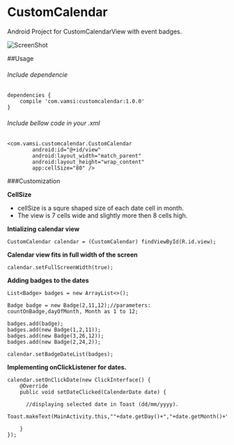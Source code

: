 # CustomCalendar
Android Project for CustomCalendarView with event badges.



![ScreenShot](https://cloud.githubusercontent.com/assets/15227330/11995652/51ac758a-aa7a-11e5-90aa-2d5d241c3d73.png)




##Usage

###### Include dependencie

``` 
dependencies {
    compile 'com.vamsi:customcalendar:1.0.0'
}
```

###### Include bellow code in your .xml

``` 
<com.vamsi.customcalendar.CustomCalendar
        android:id="@+id/view"
        android:layout_width="match_parent"
        android:layout_height="wrap_content"
        app:cellSize="80" />
```

###Customization

**CellSize**

- cellSize is a squre shaped size of each date cell in month. 
- The view is 7 cells wide and slightly more then 8 cells high.




**Intializing calendar view**
``` 
CustomCalendar calendar = (CustomCalendar) findViewById(R.id.view);
```

**Calendar view fits in full width of the screen**
``` 
calendar.setFullScreenWidth(true);
```

**Adding badges to the dates**
``` 
List<Badge> badges = new ArrayList<>();

Badge badge = new Badge(2,11,12);//parameters: countOnBadge,dayOfMonth, Month as 1 to 12;

badges.add(badge);
badges.add(new Badge(1,2,11));
badges.add(new Badge(3,26,12));
badges.add(new Badge(2,24,2));

calendar.setBadgeDateList(badges);

```

**Implementing onClickListener for dates.**
``` 
calendar.setOnClickDate(new ClickInterface() {
    @Override
    public void setDateClicked(CalenderDate date) {

      //displaying selected date in Toast (dd/mm/yyyy).
      Toast.makeText(MainActivity.this,""+date.getDay()+","+date.getMonth()+","+date.getYear(),Toast.LENGTH_LONG).show();

    }
});
```



